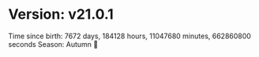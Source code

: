 # Version: v21.0.1
Time since birth: 7672 days, 184128 hours, 11047680 minutes, 662860800 seconds
Season: Autumn 🍁
